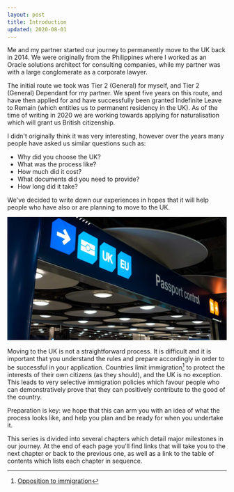 ```yaml
---
layout: post
title: Introduction
updated: 2020-08-01
---
```


Me and my partner started our journey to permanently move to the UK back in 2014. We were originally from the Philippines where I worked as an Oracle solutions architect for consulting companies, while my partner was with a large conglomerate as a corporate lawyer.

The initial route we took was Tier 2 (General) for myself, and Tier 2 (General) Dependant for my partner. We spent five years on this route, and have then applied for and have successfully been granted Indefinite Leave to Remain (which entitles us to permanent residency in the UK). As of the time of writing in 2020 we are working towards applying for naturalisation which will grant us British citizenship.

I didn't originally think it was very interesting, however over the years many people have asked us similar questions such as:

* Why did you choose the UK?
* What was the process like?
* How much did it cost?
* What documents did you need to provide?
* How long did it take?

We've decided to write down our experiences in hopes that it will help people who have also or are planning to move to the UK.

![](/assets/heathrow-uk-border.jpg)

Moving to the UK is not a straightforward process. It is difficult and it is important that you understand the rules and prepare accordingly in order to be successful in your application. Countries limit immigration[^opposition-to-immigration] to protect the interests of their own citizens (as they should), and the UK is no exception. This leads to very selective immigration policies which favour people who can demonstratively prove that they can positively contribute to the good of the country.

Preparation is key: we hope that this can arm you with an idea of what the process looks like, and help you plan and be ready for when you undertake it.

This series is divided into several chapters which detail major milestones in our journey. At the end of each page you'll find links that will take you to the next chapter or back to the previous one, as well as a link to the table of contents which lists each chapter in sequence.

[^opposition-to-immigration]: [Opposition to immigration](https://en.wikipedia.org/w/index.php?title=Opposition_to_immigration&oldid=967111371)